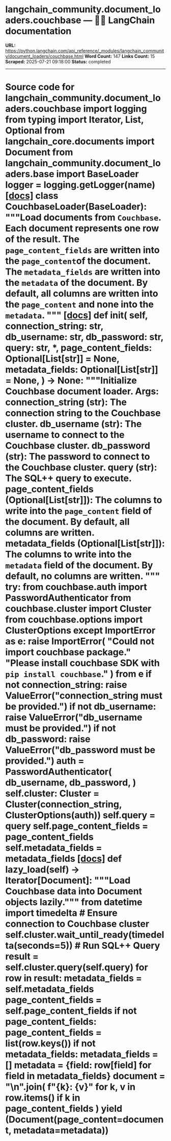 # langchain_community.document_loaders.couchbase — 🦜🔗 LangChain  documentation

**URL:** https://python.langchain.com/api_reference/_modules/langchain_community/document_loaders/couchbase.html
**Word Count:** 147
**Links Count:** 15
**Scraped:** 2025-07-21 09:18:00
**Status:** completed

---

# Source code for langchain\_community.document\_loaders.couchbase               import logging     from typing import Iterator, List, Optional          from langchain_core.documents import Document          from langchain_community.document_loaders.base import BaseLoader          logger = logging.getLogger(__name__)                              [[docs]](https://python.langchain.com/api_reference/community/document_loaders/langchain_community.document_loaders.couchbase.CouchbaseLoader.html#langchain_community.document_loaders.couchbase.CouchbaseLoader)     class CouchbaseLoader(BaseLoader):         """Load documents from `Couchbase`.              Each document represents one row of the result. The `page_content_fields` are         written into the `page_content`of the document. The `metadata_fields` are written         into the `metadata` of the document. By default, all columns are written into         the `page_content` and none into the `metadata`.         """                         [[docs]](https://python.langchain.com/api_reference/community/document_loaders/langchain_community.document_loaders.couchbase.CouchbaseLoader.html#langchain_community.document_loaders.couchbase.CouchbaseLoader.__init__)         def __init__(             self,             connection_string: str,             db_username: str,             db_password: str,             query: str,             *,             page_content_fields: Optional[List[str]] = None,             metadata_fields: Optional[List[str]] = None,         ) -> None:             """Initialize Couchbase document loader.                  Args:                 connection_string (str): The connection string to the Couchbase cluster.                 db_username (str): The username to connect to the Couchbase cluster.                 db_password (str): The password to connect to the Couchbase cluster.                 query (str): The SQL++ query to execute.                 page_content_fields (Optional[List[str]]): The columns to write into the                     `page_content` field of the document. By default, all columns are                     written.                 metadata_fields (Optional[List[str]]): The columns to write into the                     `metadata` field of the document. By default, no columns are written.             """             try:                 from couchbase.auth import PasswordAuthenticator                 from couchbase.cluster import Cluster                 from couchbase.options import ClusterOptions             except ImportError as e:                 raise ImportError(                     "Could not import couchbase package."                     "Please install couchbase SDK with `pip install couchbase`."                 ) from e             if not connection_string:                 raise ValueError("connection_string must be provided.")                  if not db_username:                 raise ValueError("db_username must be provided.")                  if not db_password:                 raise ValueError("db_password must be provided.")                  auth = PasswordAuthenticator(                 db_username,                 db_password,             )                  self.cluster: Cluster = Cluster(connection_string, ClusterOptions(auth))             self.query = query             self.page_content_fields = page_content_fields             self.metadata_fields = metadata_fields                                        [[docs]](https://python.langchain.com/api_reference/community/document_loaders/langchain_community.document_loaders.couchbase.CouchbaseLoader.html#langchain_community.document_loaders.couchbase.CouchbaseLoader.lazy_load)         def lazy_load(self) -> Iterator[Document]:             """Load Couchbase data into Document objects lazily."""             from datetime import timedelta                  # Ensure connection to Couchbase cluster             self.cluster.wait_until_ready(timedelta(seconds=5))                  # Run SQL++ Query             result = self.cluster.query(self.query)             for row in result:                 metadata_fields = self.metadata_fields                 page_content_fields = self.page_content_fields                      if not page_content_fields:                     page_content_fields = list(row.keys())                      if not metadata_fields:                     metadata_fields = []                      metadata = {field: row[field] for field in metadata_fields}                      document = "\n".join(                     f"{k}: {v}" for k, v in row.items() if k in page_content_fields                 )                      yield (Document(page_content=document, metadata=metadata))
